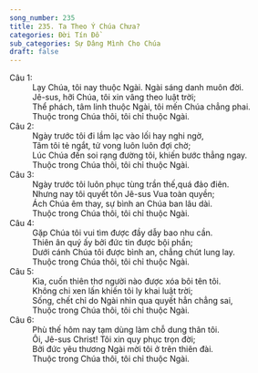 ```yaml
---
song_number: 235
title: 235. Ta Theo Ý Chúa Chưa?
categories: Đời Tín Đồ
sub_categories: Sự Dâng Mình Cho Chúa
draft: false
---
```

<dl><dt>Câu 1:</dt><dd data-verse="1">Lạy Chúa, tôi nay thuộc Ngài. Ngài sáng danh muôn đời. <br/>Jê-sus, hỡi Chúa, tôi xin vâng theo luật trời; <br/>Thể phách, tâm linh thuộc Ngài, tôi mến Chúa chẳng phai. <br/>Thuộc trong Chúa thôi, tôi chỉ thuộc Ngài. </dd><dt>Câu 2:</dt><dd data-verse="2">Ngày trước tôi đi lầm lạc vào lối hay nghi ngờ, <br/>Tâm tôi tẻ ngắt, tử vong luôn luôn đợi chờ; <br/>Lúc Chúa đến soi rạng đường tôi, khiến bước thẳng ngay. <br/>Thuộc trong Chúa thôi, tôi chỉ thuộc Ngài. </dd><dt>Câu 3:</dt><dd data-verse="3">Ngày trước tôi luôn phục tùng trần thế,quá đảo điên. <br/>Nhưng nay tôi quyết tôn Jê-sus Vua toàn quyền; <br/>Ách Chúa êm thay, sự bình an Chúa ban lâu dài. <br/>Thuộc trong Chúa thôi, tôi chỉ thuộc Ngài. </dd><dt>Câu 4:</dt><dd data-verse="3">Gặp Chúa tôi vui tìm được đầy dẫy bao nhu cần. <br/>Thiên ân quý ấy bởi đức tin được bội phần; <br/>Dưới cánh Chúa tôi được bình an, chẳng chút lung lay. <br/>Thuộc trong Chúa thôi, tôi chỉ thuộc Ngài. </dd><dt>Câu 5:</dt><dd data-verse="3">Kìa, cuốn thiên thơ người nào được xóa bôi tên tôi. <br/>Không chi xen lấn khiến tôi ly khai luật trời; <br/>Sống, chết chỉ do Ngài nhìn qua quyết hẳn chẳng sai, <br/>Thuộc trong Chúa thôi, tôi chỉ thuộc Ngài. </dd><dt>Câu 6:</dt><dd data-verse="3">Phù thế hôm nay tạm dùng làm chỗ dung thân tôi. <br/>Ôi, Jê-sus Christ! Tôi xin quy phục trọn đời; <br/>Bởi đức yêu thương Ngài mời tôi ở trên thiên đài. <br/>Thuộc trong Chúa thôi, tôi chỉ thuộc Ngài. </dd></dl>